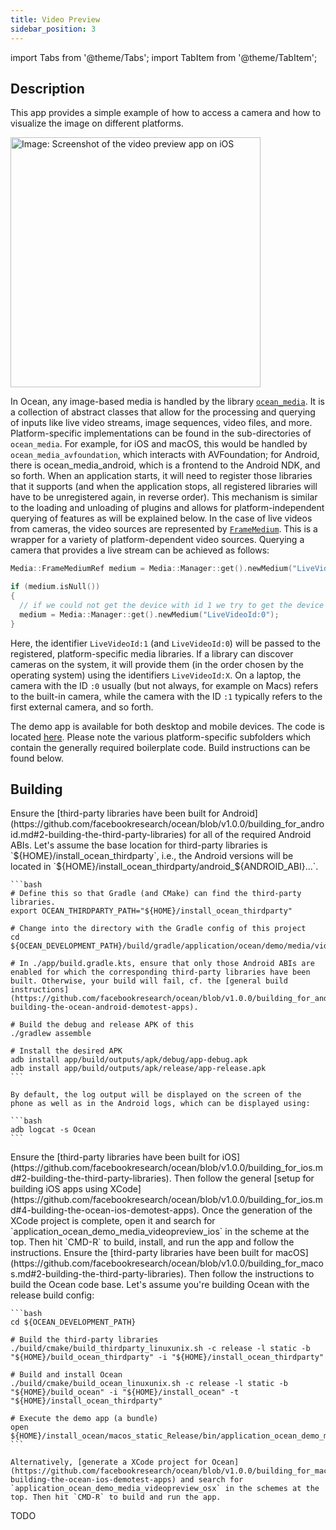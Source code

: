 ```yaml
---
title: Video Preview
sidebar_position: 3
---
```


import Tabs from '@theme/Tabs';
import TabItem from '@theme/TabItem';

## Description

This app provides a simple example of how to access a camera and how to visualize the image on different platforms.

<div class="center-images">
  <img src={require('@site/static/img/docs/demoapps/crossplatformapps/video_preview_ios.jpg').default} alt="Image: Screenshot of the video preview app on iOS" height="400" className="center-image"/>
</div>

In Ocean, any image-based media is handled by the library [`ocean_media`](https://github.com/facebookresearch/ocean/blob/v1.0.0/impl/ocean/media). It is a collection of abstract classes that allow for the processing and querying of inputs like live video streams, image sequences, video files, and more. Platform-specific implementations can be found in the sub-directories of `ocean_media`. For example, for iOS and macOS, this would be handled by `ocean_media_avfoundation`, which interacts with AVFoundation; for Android, there is ocean_media_android, which is a frontend to the Android NDK, and so forth. When an application starts, it will need to register those libraries that it supports (and when the application stops, all registered libraries will have to be unregistered again, in reverse order). This mechanism is similar to the loading and unloading of plugins and allows for platform-independent querying of features as will be explained below.
In the case of live videos from cameras, the video sources are represented by [`FrameMedium`](https://github.com/facebookresearch/ocean/blob/v1.0.0/impl/ocean/media/FrameMedium.h#L52). This is a wrapper for a variety of platform-dependent video sources. Querying a camera that provides a live stream can be achieved as follows:
```cpp
Media::FrameMediumRef medium = Media::Manager::get().newMedium("LiveVideoId:1");

if (medium.isNull())
{
  // if we could not get the device with id 1 we try to get the device with id 0
  medium = Media::Manager::get().newMedium("LiveVideoId:0");
}
```

Here, the identifier `LiveVideoId:1` (and `LiveVideoId:0`) will be passed to the registered, platform-specific media libraries. If a library can discover cameras on the system, it will provide them (in the order chosen by the operating system) using the identifiers `LiveVideoId:X`. On a laptop, the camera with the ID `:0` usually (but not always, for example on Macs) refers to the built-in camera, while the camera with the ID `:1` typically refers to the first external camera, and so forth.

The demo app is available for both desktop and mobile devices. The code is located [here](https://github.com/facebookresearch/ocean/tree/v1.0.0/impl/application/ocean/demo/media/videopreview). Please note the various platform-specific subfolders which contain the generally required boilerplate code. Build instructions can be found below.

## Building

<Tabs groupId="target-os" queryString>

  <TabItem value="android" label="Android" default>
    Ensure the [third-party libraries have been built for Android](https://github.com/facebookresearch/ocean/blob/v1.0.0/building_for_android.md#2-building-the-third-party-libraries) for all of the required Android ABIs. Let's assume the base location for third-party libraries is `${HOME}/install_ocean_thirdparty`, i.e., the Android versions will be located in `${HOME}/install_ocean_thirdparty/android_${ANDROID_ABI}...`.

    ```bash
    # Define this so that Gradle (and CMake) can find the third-party libraries.
    export OCEAN_THIRDPARTY_PATH="${HOME}/install_ocean_thirdparty"

    # Change into the directory with the Gradle config of this project
    cd ${OCEAN_DEVELOPMENT_PATH}/build/gradle/application/ocean/demo/media/videopreview/android

    # In ./app/build.gradle.kts, ensure that only those Android ABIs are enabled for which the corresponding third-party libraries have been built. Otherwise, your build will fail, cf. the [general build instructions](https://github.com/facebookresearch/ocean/blob/v1.0.0/building_for_android.md#4-building-the-ocean-android-demotest-apps).

    # Build the debug and release APK of this
    ./gradlew assemble

    # Install the desired APK
    adb install app/build/outputs/apk/debug/app-debug.apk
    adb install app/build/outputs/apk/release/app-release.apk
    ```

    By default, the log output will be displayed on the screen of the phone as well as in the Android logs, which can be displayed using:

    ```bash
    adb logcat -s Ocean
    ```

  </TabItem>

  <TabItem value="ios" label="iOS">
    Ensure the [third-party libraries have been built for iOS](https://github.com/facebookresearch/ocean/blob/v1.0.0/building_for_ios.md#2-building-the-third-party-libraries). Then follow the general [setup for building iOS apps using XCode](https://github.com/facebookresearch/ocean/blob/v1.0.0/building_for_ios.md#4-building-the-ocean-ios-demotest-apps). Once the generation of the XCode project is complete, open it and search for `application_ocean_demo_media_videopreview_ios` in the scheme at the top. Then hit `CMD-R` to build, install, and run the app and follow the instructions.
  </TabItem>

  <TabItem value="macos" label="macOS">
    Ensure the [third-party libraries have been built for macOS](https://github.com/facebookresearch/ocean/blob/v1.0.0/building_for_macos.md#2-building-the-third-party-libraries). Then follow the instructions to build the Ocean code base. Let's assume you're building Ocean with the release build config:

    ```bash
    cd ${OCEAN_DEVELOPMENT_PATH}

    # Build the third-party libraries
    ./build/cmake/build_thirdparty_linuxunix.sh -c release -l static -b "${HOME}/build_ocean_thirdparty" -i "${HOME}/install_ocean_thirdparty"

    # Build and install Ocean
    ./build/cmake/build_ocean_linuxunix.sh -c release -l static -b "${HOME}/build_ocean" -i "${HOME}/install_ocean" -t "${HOME}/install_ocean_thirdparty"

    # Execute the demo app (a bundle)
    open ${HOME}/install_ocean/macos_static_Release/bin/application_ocean_demo_media_videopreview_osx.app
    ```

    Alternatively, [generate a XCode project for Ocean](https://github.com/facebookresearch/ocean/blob/v1.0.0/building_for_macos.md#4-building-the-ocean-ios-demotest-apps) and search for `application_ocean_demo_media_videopreview_osx` in the schemes at the top. Then hit `CMD-R` to build and run the app.
  </TabItem>

  <TabItem value="win" label="Windows">
    TODO
  </TabItem>

</Tabs>
